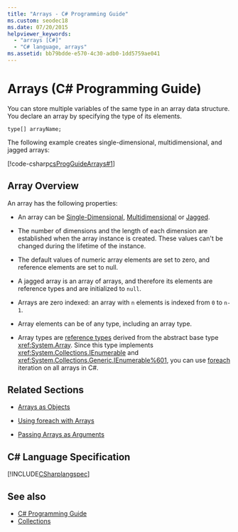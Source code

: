 ```yaml
---
title: "Arrays - C# Programming Guide"
ms.custom: seodec18
ms.date: 07/20/2015
helpviewer_keywords: 
  - "arrays [C#]"
  - "C# language, arrays"
ms.assetid: bb79bdde-e570-4c30-adb0-1dd5759ae041
---
```

# Arrays (C# Programming Guide)

You can store multiple variables of the same type in an array data structure. You declare an array by specifying the type of its elements.  
  
 `type[] arrayName;`  
  
 The following example creates single-dimensional, multidimensional, and jagged arrays:  
  
 [!code-csharp[csProgGuideArrays#1](~/samples/snippets/csharp/VS_Snippets_VBCSharp/csProgGuideArrays/CS/Arrays.cs#1)]  
  
## Array Overview

 An array has the following properties:  
  
- An array can be [Single-Dimensional](./single-dimensional-arrays.md), [Multidimensional](./multidimensional-arrays.md) or [Jagged](./jagged-arrays.md).  
  
- The number of dimensions and the length of each dimension are established when the array instance is created. These values can't be changed during the lifetime of the instance.  
  
- The default values of numeric array elements are set to zero, and reference elements are set to null.  
  
- A jagged array is an array of arrays, and therefore its elements are reference types and are initialized to `null`.  
  
- Arrays are zero indexed: an array with `n` elements is indexed from `0` to `n-1`.  
  
- Array elements can be of any type, including an array type.  
  
- Array types are [reference types](../../language-reference/keywords/reference-types.md) derived from the abstract base type <xref:System.Array>. Since this type implements <xref:System.Collections.IEnumerable> and <xref:System.Collections.Generic.IEnumerable%601>, you can use [foreach](../../language-reference/keywords/foreach-in.md) iteration on all arrays in C#.  
  
## Related Sections  
  
- [Arrays as Objects](./arrays-as-objects.md)  
  
- [Using foreach with Arrays](./using-foreach-with-arrays.md)  
  
- [Passing Arrays as Arguments](./passing-arrays-as-arguments.md)  
  
## C# Language Specification

 [!INCLUDE[CSharplangspec](~/includes/csharplangspec-md.md)]  
  
## See also

- [C# Programming Guide](../index.md)
- [Collections](../concepts/collections.md)
